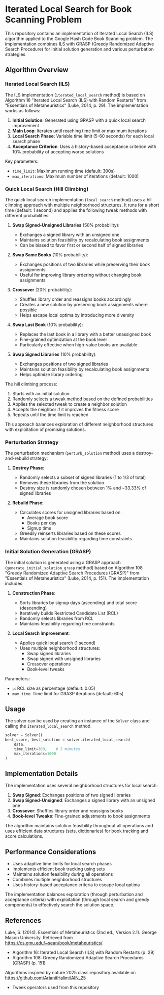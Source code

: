 # Iterated Local Search for Book Scanning Problem

This repository contains an implementation of Iterated Local Search (ILS) algorithm applied to the Google Hash Code Book Scanning problem. The implementation combines ILS with GRASP (Greedy Randomized Adaptive Search Procedure) for initial solution generation and various perturbation strategies.

## Algorithm Overview

### Iterated Local Search (ILS)
The ILS implementation (`iterated_local_search` method) is based on Algorithm 16 "Iterated Local Search (ILS) with Random Restarts" from "Essentials of Metaheuristics" (Luke, 2014, p. 29). The implementation works as follows:

1. **Initial Solution**: Generated using GRASP with a quick local search improvement
2. **Main Loop**: Iterates until reaching time limit or maximum iterations
3. **Local Search Phase**: Variable time limit (5-60 seconds) for each local search phase
4. **Acceptance Criterion**: Uses a history-based acceptance criterion with 10% probability of accepting worse solutions

Key parameters:
- `time_limit`: Maximum running time (default: 300s)
- `max_iterations`: Maximum number of iterations (default: 1000)

### Quick Local Search (Hill Climbing)

The quick local search implementation (`local_search` method) uses a hill climbing approach with multiple neighborhood structures. It runs for a short time (default: 1 second) and applies the following tweak methods with different probabilities:

1. **Swap Signed-Unsigned Libraries** (50% probability):
   - Exchanges a signed library with an unsigned one
   - Maintains solution feasibility by recalculating book assignments
   - Can be biased to favor first or second half of signed libraries

2. **Swap Same Books** (10% probability):
   - Exchanges positions of two libraries while preserving their book assignments
   - Useful for improving library ordering without changing book assignments

3. **Crossover** (20% probability):
   - Shuffles library order and reassigns books accordingly
   - Creates a new solution by preserving book assignments where possible
   - Helps escape local optima by introducing more diversity

4. **Swap Last Book** (10% probability):
   - Replaces the last book in a library with a better unassigned book
   - Fine-grained optimization at the book level
   - Particularly effective when high-value books are available

5. **Swap Signed Libraries** (10% probability):
   - Exchanges positions of two signed libraries
   - Maintains solution feasibility by recalculating book assignments
   - Helps optimize library ordering

The hill climbing process:
1. Starts with an initial solution
2. Randomly selects a tweak method based on the defined probabilities
3. Applies the selected tweak to create a neighbor solution
4. Accepts the neighbor if it improves the fitness score
5. Repeats until the time limit is reached

This approach balances exploration of different neighborhood structures with exploitation of promising solutions.

### Perturbation Strategy

The perturbation mechanism (`perturb_solution` method) uses a destroy-and-rebuild strategy:

1. **Destroy Phase**:
   - Randomly selects a subset of signed libraries (1 to 1/3 of total)
   - Removes these libraries from the solution
   - Destroy size is randomly chosen between 1% and ~33.33% of signed libraries

2. **Rebuild Phase**:
   - Calculates scores for unsigned libraries based on:
     - Average book score
     - Books per day
     - Signup time
   - Greedily reinserts libraries based on these scores
   - Maintains solution feasibility regarding time constraints

### Initial Solution Generation (GRASP)

The initial solution is generated using a GRASP approach (`generate_initial_solution_grasp` method) based on Algorithm 108 "Greedy Randomized Adaptive Search Procedures (GRASP)" from "Essentials of Metaheuristics" (Luke, 2014, p. 151). The implementation includes:

1. **Construction Phase**:
   - Sorts libraries by signup days (ascending) and total score (descending)
   - Iteratively builds Restricted Candidate List (RCL)
   - Randomly selects libraries from RCL
   - Maintains feasibility regarding time constraints

2. **Local Search Improvement**:
   - Applies quick local search (1 second)
   - Uses multiple neighborhood structures:
     - Swap signed libraries
     - Swap signed with unsigned libraries
     - Crossover operations
     - Book-level tweaks

Parameters:
- `p`: RCL size as percentage (default: 0.05)
- `max_time`: Time limit for GRASP iterations (default: 60s)

## Usage

The solver can be used by creating an instance of the `Solver` class and calling the `iterated_local_search` method:

```python
solver = Solver()
best_score, best_solution = solver.iterated_local_search(
    data,
    time_limit=300,    # 5 minutes
    max_iterations=1000
)
```

## Implementation Details

The implementation uses several neighborhood structures for local search:

1. **Swap Signed**: Exchanges positions of two signed libraries
2. **Swap Signed-Unsigned**: Exchanges a signed library with an unsigned one
3. **Crossover**: Shuffles library order and reassigns books
4. **Book-level Tweaks**: Fine-grained adjustments to book assignments

The algorithm maintains solution feasibility throughout all operations and uses efficient data structures (sets, dictionaries) for book tracking and score calculations.

## Performance Considerations

- Uses adaptive time limits for local search phases
- Implements efficient book tracking using sets
- Maintains solution feasibility during all operations
- Combines multiple neighborhood structures
- Uses history-based acceptance criteria to escape local optima

The implementation balances exploration (through perturbation and acceptance criteria) with exploitation (through local search and greedy components) to effectively search the solution space.

## References

Luke, S. (2014). Essentials of Metaheuristics (2nd ed., Version 2.1). George Mason University. Retrieved from https://cs.gmu.edu/~sean/book/metaheuristics/
- Algorithm 16: Iterated Local Search (ILS) with Random Restarts (p. 29)
- Algorithm 108: Greedy Randomized Adaptive Search Procedures (GRASP) (p. 151)

Algorithms inspired by nature 2025 class repository available on https://github.com/ArianitHalimi/AIN_25
- Tweek operators used from this repository

